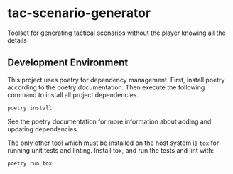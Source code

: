 # tac-scenario-generator
Toolset for generating tactical scenarios without the player knowing all the details

## Development Environment

This project uses poetry for dependency management. First, install poetry
according to the poetry documentation. Then execute the following command to
install all project dependencies.

```bash
poetry install
```

See the poetry documentation for more information about adding and updating
dependencies.

The only other tool which must be installed on the host system is `tox` for
running unit tests and linting. Install tox, and run the tests and lint with:

```bash
poetry run tox
```
